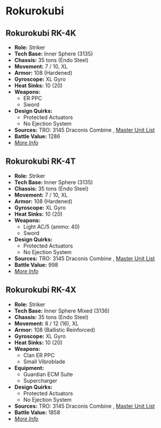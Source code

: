 # Rokurokubi 

## Rokurokubi RK-4K 

- **Role:** Striker 
- **Tech Base:** Inner Sphere (3135) 
- **Chassis:** 35 tons (Endo Steel) 
- **Movement:** 7 / 10, XL 
- **Armor:** 108 (Hardened) 
- **Gyroscope:** XL Gyro 
- **Heat Sinks:** 10 (20) 
- **Weapons:** 
  - ER PPC 
  - Sword 
- **Design Quirks:** 
  - Protected Actuators 
  - No Ejection System 
- **Sources:** TRO: 3145 Draconis Combine , [Master Unit List](http://masterunitlist.info/Unit/Details/6393) 
- **Battle Value:** 1286 
- [*More Info*](rokurokubi/rokurokubi_rk-4k.md) 

## Rokurokubi RK-4T 

- **Role:** Striker 
- **Tech Base:** Inner Sphere (3135) 
- **Chassis:** 35 tons (Endo Steel) 
- **Movement:** 7 / 10, XL 
- **Armor:** 108 (Hardened) 
- **Gyroscope:** XL Gyro 
- **Heat Sinks:** 10 (20) 
- **Weapons:** 
  - Light AC/5 (ammo: 40) 
  - Sword 
- **Design Quirks:** 
  - Protected Actuators 
  - No Ejection System 
- **Sources:** TRO: 3145 Draconis Combine , [Master Unit List](http://masterunitlist.info/Unit/Details/6392) 
- **Battle Value:** 998 
- [*More Info*](rokurokubi/rokurokubi_rk-4t.md) 

## Rokurokubi RK-4X 

- **Role:** Striker 
- **Tech Base:** Inner Sphere Mixed (3136) 
- **Chassis:** 35 tons (Endo Steel) 
- **Movement:** 8 / 12 (16), XL 
- **Armor:** 108 (Ballistic Reinforced) 
- **Gyroscope:** XL Gyro 
- **Heat Sinks:** 10 (20) 
- **Weapons:** 
  - Clan ER PPC 
  - Small Vibroblade 
- **Equipment:** 
  - Guardian ECM Suite 
  - Supercharger 
- **Design Quirks:** 
  - Protected Actuators 
  - No Ejection System 
- **Sources:** TRO: 3145 Draconis Combine , [Master Unit List](http://masterunitlist.info/Unit/Details/6394) 
- **Battle Value:** 1858 
- [*More Info*](rokurokubi/rokurokubi_rk-4x.md) 


